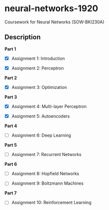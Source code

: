 # neural-networks-1920
Coursework for Neural Networks (SOW-BKI230A)

## Description

**Part 1**

- [x] Assignment 1: Introduction

- [x] Assignment 2: Perceptron

**Part 2**

- [x] Assignment 3: Optimization

**Part 3**

- [x] Assignment 4: Multi-layer Perceptron

- [x] Assignment 5: Autoencoders

**Part 4**

- [ ] Assignment 6: Deep Learning

**Part 5**

- [ ] Assignment 7: Recurrent Networks

**Part 6**

- [ ] Assignment 8: Hopfield Networks

- [ ] Assignment 9: Boltzmann Machines

**Part 7**

- [ ] Assignment 10: Reinforcement Learning
